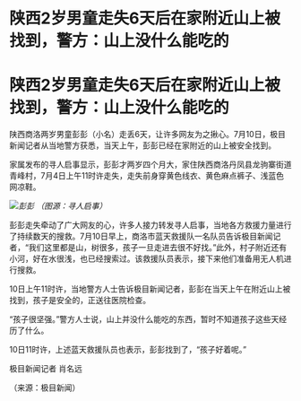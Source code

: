 # 陕西2岁男童走失6天后在家附近山上被找到，警方：山上没什么能吃的

# 陕西2岁男童走失6天后在家附近山上被找到，警方：山上没什么能吃的

陕西商洛两岁男童彭彭（小名）走丢6天，让许多网友为之揪心。7月10日，极目新闻记者从当地警方获悉，当天上午，彭彭已经在家附近的山上被安全找到。

家属发布的寻人启事显示，彭彭才两岁四个月大，家住陕西商洛丹凤县龙驹寨街道青峰村，7月4日上午11时许走失，走失前身穿黄色线衣、黄色麻点裤子、浅蓝色网凉鞋。

![](https://inews.gtimg.com/om_bt/O033G22houEEMdcL3pbvFmINfjfviOLXUmuVgQZRcYXNIAA/1000)_彭彭
（图源：寻人启事）_

彭彭走失牵动了广大网友的心，许多人接力转发寻人启事，当地各方救援力量进行了持续数天的搜救。7月10日早上，商洛市蓝天救援队一名队员告诉极目新闻记者，“我们这里都是山，树很多，孩子一旦走进去很不好找。”此外，村子附近还有小河，好在水很浅，也已经搜索过。该救援队员表示，接下来他们准备用无人机进行搜救。

10日上午11时许，当地警方人士告诉极目新闻记者，彭彭在当天上午在附近山上被找到，孩子是安全的，正送往医院检查。

“孩子很坚强。”警方人士说，山上并没什么能吃的东西，暂时不知道孩子这些天经历了什么。

10日11时许，上述蓝天救援队员也表示，彭彭找到了，“孩子好着呢。”

极目新闻记者 肖名远

（来源：极目新闻）

